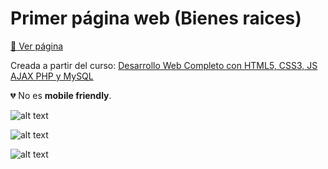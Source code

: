 # Primer página web (Bienes raices)

[:pushpin: Ver página](https://xii4me.github.io/venta-de-casas/)


Creada a partir del curso: [Desarrollo Web Completo con HTML5, CSS3, JS AJAX PHP y MySQL](https://www.udemy.com/course/desarrollo-web-completo-con-html5-css3-js-php-y-mysql/?start=15)

:broken_heart: No es **mobile friendly**.

![alt text](https://imgur.com/yDG1hYc.png)

![alt text](https://imgur.com/hbH1H1W.png)

![alt text](https://imgur.com/Hyb3Y4U.png)
